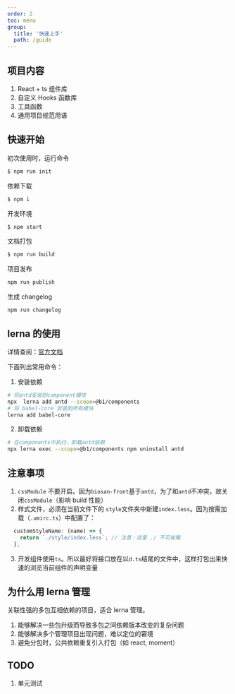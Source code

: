 ```yaml
---
order: 2
toc: menu
group:
  title: '快速上手'
  path: /guide
---
```


## 项目内容

1. React + ts 组件库
2. 自定义 Hooks 函数库
3. 工具函数
4. 通用项目规范用语

## 快速开始

初次使用时，运行命令

```bash
$ npm run init
```

依赖下载

```bash
$ npm i
```

开发环境

```bash
$ npm start
```

文档打包

```bash
$ npm run build
```

项目发布

```bash
npm run publish
```

生成 changelog

```
npm run changelog
```

## lerna 的使用

详情查阅：[官方文档](https://github.com/lerna/lerna)

下面列出常用命令：

1. 安装依赖

```bash
# 将antd安装到component模块
npx  lerna add antd --scope=@b1/components
# 将 babel-core 安装到所有模块
lerna add babel-core
```

2. 卸载依赖

```bash
# 在components中执行，卸载antd依赖
npx lerna exec --scope=@b1/components npm uninstall antd
```

## 注意事项

1. `cssModule` 不要开启。因为`biosan-front`基于`antd`，为了和`antd`不冲突，故关闭`cssModule`（影响 build 性能）
2. 样式文件，必须在当前文件下的 `style`文件夹中新建`index.less`。因为按需加载（`.umirc.ts`）中配置了：

```js
  customStyleName: (name) => {
    return `./style/index.less`; // 注意：这里 ./ 不可省略
  },
```

3. 开发组件使用`ts`。所以最好将接口放在以`d.ts`结尾的文件中，这样打包出来快速的浏览当前组件的声明变量

## 为什么用 lerna 管理

关联性强的多包互相依赖的项目，适合 lerna 管理。

1. 能够解决一些包升级而导致多包之间依赖版本改变的复杂问题
2. 能够解决多个管理项目出现问题，难以定位的窘境
3. 避免分包时，公共依赖重复引入打包（如 react, moment）

## TODO

1. 单元测试

